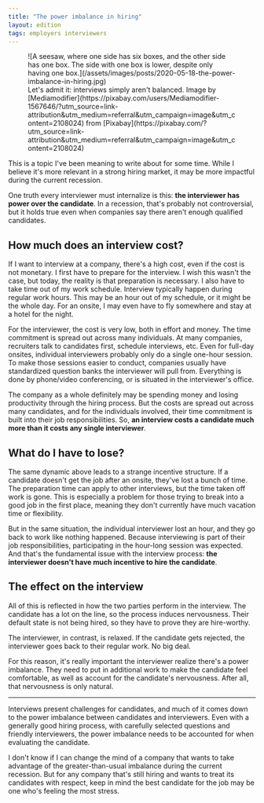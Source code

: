 ```yaml
---
title: "The power imbalance in hiring"
layout: edition
tags: employers interviewers
---
```


<figure id="cover-img" markdown="1">
![A seesaw, where one side has six boxes, and the other side has one box. The side with one box is lower, despite only having one box.](/assets/images/posts/2020-05-18-the-power-imbalance-in-hiring.jpg)
<figcaption markdown="1">Let's admit it: interviews simply aren't balanced. Image by [Mediamodifier](https://pixabay.com/users/Mediamodifier-1567646/?utm_source=link-attribution&utm_medium=referral&utm_campaign=image&utm_content=2108024) from [Pixabay](https://pixabay.com/?utm_source=link-attribution&utm_medium=referral&utm_campaign=image&utm_content=2108024)
</figcaption>
</figure>

This is a topic I've been meaning to write about for some time. While I believe it's more relevant in a strong hiring market, it may be more impactful during the current recession.

One truth every interviewer must internalize is this: **the interviewer has power over the candidate**. In a recession, that's probably not controversial, but it holds true even when companies say there aren't enough qualified candidates.

## How much does an interview cost?

If I want to interview at a company, there's a high cost, even if the cost is not monetary. I first have to prepare for the interview. I wish this wasn't the case, but today, the reality is that preparation is necessary. I also have to take time out of my work schedule. Interview typically happen during regular work hours. This may be an hour out of my schedule, or it might be the whole day. For an onsite, I may even have to fly somewhere and stay at a hotel for the night.

For the interviewer, the cost is very low, both in effort and money. The time commitment is spread out across many individuals. At many companies, recruiters talk to candidates first, schedule interviews, etc. Even for full-day onsites, individual interviewers probably only do a single one-hour session. To make those sessions easier to conduct, companies usually have standardized question banks the interviewer will pull from. Everything is done by phone/video conferencing, or is situated in the interviewer's office.

The company as a whole definitely may be spending money and losing productivity through the hiring process. But the costs are spread out across many candidates, and for the individuals involved, their time commitment is built into their job responsibilities. So, **an interview costs a candidate much more than it costs any single interviewer**.

## What do I have to lose?

The same dynamic above leads to a strange incentive structure. If a candidate doesn't get the job after an onsite, they've lost a bunch of time. The preparation time can apply to other interviews, but the time taken off work is gone. This is especially a problem for those trying to break into a good job in the first place, meaning they don't currently have much vacation time or flexibility.

But in the same situation, the individual interviewer lost an hour, and they go back to work like nothing happened. Because interviewing is part of their job responsibilities, participating in the hour-long session was expected. And that's the fundamental issue with the interview process: **the interviewer doesn't have much incentive to hire the candidate**.

## The effect on the interview

All of this is reflected in how the two parties perform in the interview. The candidate has a lot on the line, so the process induces nervousness. Their default state is not being hired, so they have to prove they are hire-worthy.

The interviewer, in contrast, is relaxed. If the candidate gets rejected, the interviewer goes back to their regular work. No big deal.

For this reason, it's really important the interviewer realize there's a power imbalance. They need to put in additional work to make the candidate feel comfortable, as well as account for the candidate's nervousness. After all, that nervousness is only natural.

---

Interviews present challenges for candidates, and much of it comes down to the power imbalance between candidates and interviewers. Even with a generally good hiring process, with carefully selected questions and friendly interviewers, the power imbalance needs to be accounted for when evaluating the candidate.

I don't know if I can change the mind of a company that wants to take advantage of the greater-than-usual imbalance during the current recession. But for any company that's still hiring and wants to treat its candidates with respect, keep in mind the best candidate for the job may be one who's feeling the most stress.
